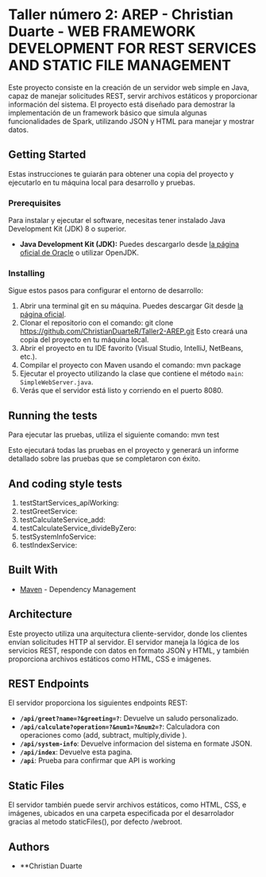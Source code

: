 # Taller número 2: AREP - Christian Duarte - WEB FRAMEWORK DEVELOPMENT FOR REST SERVICES AND STATIC FILE MANAGEMENT

Este proyecto consiste en la creación de un servidor web simple en Java, capaz de manejar solicitudes REST, servir archivos estáticos y proporcionar información del sistema. El proyecto está diseñado para demostrar la implementación de un framework básico que simula algunas funcionalidades de Spark, utilizando JSON y HTML para manejar y mostrar datos.

## Getting Started

Estas instrucciones te guiarán para obtener una copia del proyecto y ejecutarlo en tu máquina local para desarrollo y pruebas.

### Prerequisites

Para instalar y ejecutar el software, necesitas tener instalado Java Development Kit (JDK) 8 o superior.

- **Java Development Kit (JDK):** Puedes descargarlo desde [la página oficial de Oracle](https://www.oracle.com/java/technologies/javase-jdk11-downloads.html) o utilizar OpenJDK.

### Installing

Sigue estos pasos para configurar el entorno de desarrollo:
1. Abrir una terminal git en su máquina. Puedes descargar Git desde [la página oficial](https://git-scm.com).
2. Clonar el repositorio con el comando: git clone https://github.com/ChristianDuarteR/Taller2-AREP.git Esto creará una copia del proyecto en tu máquina local.
3. Abrir el proyecto en tu IDE favorito (Visual Studio, IntelliJ, NetBeans, etc.).
4. Compilar el proyecto con Maven usando el comando: mvn package
5. Ejecutar el proyecto utilizando la clase que contiene el método `main`: `SimpleWebServer.java`.
6. Verás que el servidor está listo y corriendo en el puerto 8080.

## Running the tests

Para ejecutar las pruebas, utiliza el siguiente comando: mvn test

Esto ejecutará todas las pruebas en el proyecto y generará un informe detallado sobre las pruebas que se completaron con éxito.

## And coding style tests

1. testStartServices_apiWorking:
2. testGreetService:
3. testCalculateService_add:
4. testCalculateService_divideByZero:
5. testSystemInfoService:
6. testIndexService:

## Built With

* [Maven](https://maven.apache.org/) - Dependency Management

## Architecture 

Este proyecto utiliza una arquitectura cliente-servidor, donde los clientes envían solicitudes HTTP al servidor. El servidor maneja la lógica de los servicios REST, responde con datos en formato JSON y HTML, y también proporciona archivos estáticos como HTML, CSS e imágenes.

## REST Endpoints

El servidor proporciona los siguientes endpoints REST:

- **`/api/greet?name=?&greeting=?`**: Devuelve un saludo personalizado.
- **`/api/calculate?operation=?&num1=?&num2=?`**: Calculadora con operaciones como (add, subtract, multiply,divide ).
- **`/api/system-info`**: Devuelve informacion del sistema en formate JSON.
- **`/api/index`**: Devuelve esta pagina.
- **`/api`**: Prueba para confirmar que API is working

## Static Files

El servidor también puede servir archivos estáticos, como HTML, CSS, e imágenes, ubicados en una carpeta especificada por el desarrolador gracias al metodo staticFiles(), por defecto /webroot. 

## Authors

* **Christian Duarte



